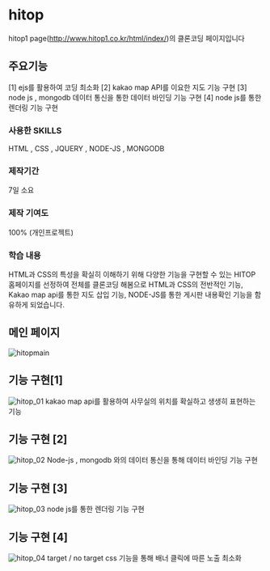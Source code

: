 # hitop
hitop1 page(http://www.hitop1.co.kr/html/index/)의 클론코딩 페이지입니다

## 주요기능
[1] ejs를 활용하여 코딩 최소화
[2] kakao map API를 이요한 지도 기능 구현
[3] node js , mongodb 데이터 통신을 통한 데이터 바인딩 기능 구현
[4] node js를 통한 렌더링 기능 구현

### 사용한 SKILLS 
HTML , CSS , JQUERY , NODE-JS , MONGODB

### 제작기간
7일 소요

### 제작 기여도
100% (개인프로젝트)

### 학습 내용
HTML과 CSS의 특성을 확실히 이해하기 위해 다양한 기능을 구현할 수 있는 HITOP 홈페이지를 선정하여 전체를 클론코딩 해봄으로
 HTML과 CSS의 전반적인 기능, Kakao map api를 통한 지도 삽입 기능, NODE-JS를 통한 게시판 내용확인 기능을 함유하게 되었습니다.
 
 ## 메인 페이지
 ![hitopmain](https://user-images.githubusercontent.com/111400649/194998982-8576a8bc-efb3-4edb-902a-c466b7d21b22.png)
 
 ## 기능 구현[1]
 ![hitop_01](https://user-images.githubusercontent.com/111400649/194998315-e55ef6b0-0bf6-4b0b-87b6-65bfe5adbc58.PNG)
 kakao map api를 활용하여 사무실의 위치를 확실하고 생생히 표현하는 기능 
 
 ## 기능 구현 [2]
 ![hitop_02](https://user-images.githubusercontent.com/111400649/194998321-b4a8b4f7-c832-4d0a-92d3-f6641e4df54a.PNG)
Node-js , mongodb 와의 데이터 통신을 통해 데이터 바인딩  기능 구현

## 기능 구현 [3]
![hitop_03](https://user-images.githubusercontent.com/111400649/194998303-fdbf8b2a-f58f-4903-a9f9-4a379db18ba9.PNG)
node js를 통한 렌더링 기능 구현

## 기능 구현 [4]
![hitop_04](https://user-images.githubusercontent.com/111400649/194998310-2e46d565-d403-4f48-a4e6-4da062374e44.PNG)
target / no target css 기능을 통해 배너 클릭에 따른 노출 최소화
 

